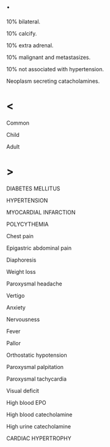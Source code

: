 # .

10% bilateral.

10% calcify.

10% extra adrenal.

10% malignant and metastasizes.

10% not associated with hypertension.

Neoplasm secreting catacholamines.

# <

Common

Child

Adult

# >

DIABETES MELLITUS

HYPERTENSION

MYOCARDIAL INFARCTION

POLYCYTHEMIA

Chest pain

Epigastric abdominal pain

Diaphoresis

Weight loss

Paroxysmal headache

Vertigo

Anxiety

Nervousness

Fever

Pallor

Orthostatic hypotension

Paroxysmal palpitation

Paroxysmal tachycardia

Visual deficit

High blood EPO

High blood catecholamine

High urine catecholamine

CARDIAC HYPERTROPHY
